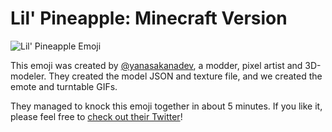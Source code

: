 # Lil' Pineapple: Minecraft Version

![Lil' Pineapple Emoji](https://raw.githubusercontent.com/QuiltMC/art/master/emoji/lil-pineapple/lil-pineapple.png)

This emoji was created by [@yanasakanadev](https://twitter.com/yanasakanadev), a modder, pixel artist and 3D-modeler. They created the model JSON and texture file, and we created the emote and turntable GIFs.

They managed to knock this emoji together in about 5 minutes. If you like it, please feel free to [check out their Twitter](https://twitter.com/yanasakanadev)!
